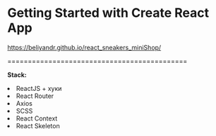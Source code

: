 # Getting Started with Create React App

https://beliyandr.github.io/react_sneakers_miniShop/

============================================

<p><b>Stack:</b></p>

<li> ReactJS + хуки </li>
<li> React Router </li>
<li> Axios </li>
<li> SCSS </li>
<li> React Context </li>
<li> React Skeleton </li>
